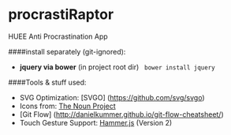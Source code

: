 # procrastiRaptor
HUEE Anti Procrastination App

####install separately (git-ignored):
* __jquery via bower__ (in project root dir) ``` bower install jquery```


####Tools & stuff used:
* SVG Optimization: [SVGO] (https://github.com/svg/svgo)
* Icons from: [The Noun Project](https://thenounproject.com/)
* [Git Flow] (http://danielkummer.github.io/git-flow-cheatsheet/)
* Touch Gesture Support: [Hammer.js](http://hammerjs.github.io/) (Version 2)
